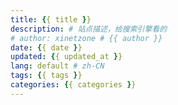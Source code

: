 ```yaml
---
title: {{ title }}
description: # 站点描述，给搜索引擎看的
# author: xinetzone # {{ author }}
date: {{ date }}
updated: {{ updated_at }}
lang: default # zh-CN
tags: {{ tags }}
categories: {{ categories }}
---
```

